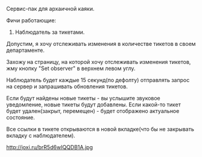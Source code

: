 Сервис-пак для архаичной каяки.

Фичи работающие:
1. Наблюдатель за тикетами.

Допустим, я хочу отслеживать изменения в количестве тикетов в своем департаменте. 

Захожу на страницу, на которой хочу отслеживать изменения тикетов, жму кнопку "Set observer" в верхнем левом углу.

Наблюдатель будет каждые 15 секунд(по дефолту) отправлять запрос на сервер и запрашивать обновления тикетов. 

Если будут найдены новые тикеты - вы услышите звуковое уведомление, новые тикеты будут добавлены.
Если какой-то тикет будет удален(закрыт, перемещен) - будет отображено актуальное состояние.

Все ссылки в тикете открываются в новой вкладке(что бы не закрывать вкладку с наблюдателем).

http://joxi.ru/brR5d6wIQQDB1A.jpg